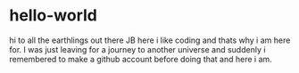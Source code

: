 # hello-world
 hi to all the earthlings out there
 JB here i like coding and thats why i am here for.
 I was just leaving for a journey to another universe and suddenly i remembered to make a github account before doing that and here i am.
